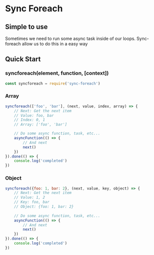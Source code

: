
# Sync Foreach

## Simple to use

Sometimes we need to run some async task inside of our loops. Sync-foreach allow us to do this
in a easy way

## Quick Start

### syncforeach(element, function, [context])

```js
const syncforeach = require('sync-foreach')
```

### Array
```js
syncforeach(['foo', 'bar'], (next, value, index, array) => {
    // Next: Get the next item
    // Value: foo, bar
    // Index: 0, 1
    // Array: ['foo', 'bar']

    // Do some async function, task, etc...
    asyncFunction(() => {
        // And next
        next()
    })
}).done(() => {
    console.log('completed')
})
```

### Object
```js
syncforeach({foo: 1, bar: 2}, (next, value, key, object) => {
    // Next: Get the next item
    // Value: 1, 2
    // Key: foo, bar
    // Object: {foo: 1, bar: 2}
    
    // Do some async function, task, etc...
    asyncFunction(() => {
        // And next
        next()
    })
}).done(() => {
    console.log('completed')
})
```